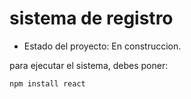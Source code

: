 <h1> sistema de registro </h1>

- Estado del proyecto: En construccion.

para ejecutar el sistema, debes poner:

```npm install react```
